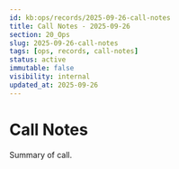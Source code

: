 ```yaml
---
id: kb:ops/records/2025-09-26-call-notes
title: Call Notes - 2025-09-26
section: 20_Ops
slug: 2025-09-26-call-notes
tags: [ops, records, call-notes]
status: active
immutable: false
visibility: internal
updated_at: 2025-09-26
---
```


# Call Notes
Summary of call.
